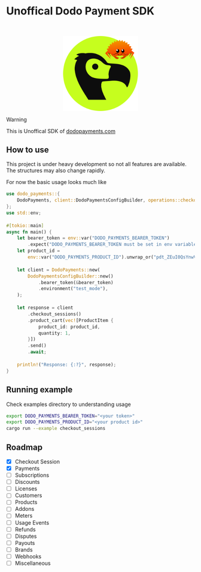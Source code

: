 # Unoffical Dodo Payment SDK

<br/>
<p align="center">
<img width="200" height="" alt="Image" src="./dodo.png" align="center"/>
</p>

> [!WARNING]  
> This is Unoffical SDK of [dodopayments.com](https://dodopayments.com/)

## How to use

This project is under heavy development so not all features are available.
The structures may also change rapidly.

For now the basic usage looks much like

```rs
use dodo_payments::{
    DodoPayments, client::DodoPaymentsConfigBuilder, operations::checkout_sessions::ProductItem,
};
use std::env;

#[tokio::main]
async fn main() {
    let bearer_token = env::var("DODO_PAYMENTS_BEARER_TOKEN")
        .expect("DODO_PAYMENTS_BEARER_TOKEN must be set in env variables");
    let product_id =
        env::var("DODO_PAYMENTS_PRODUCT_ID").unwrap_or("pdt_ZEuI0QsYnwVA6fc3o1gcu".to_string());

    let client = DodoPayments::new(
        DodoPaymentsConfigBuilder::new()
            .bearer_token(&bearer_token)
            .environment("test_mode"),
    );

    let response = client
        .checkout_sessions()
        .product_cart(vec![ProductItem {
            product_id: product_id,
            quantity: 1,
        }])
        .send()
        .await;

    println!("Response: {:?}", response);
}
```

## Running example

Check examples directory to understanding usage

```bash
export DODO_PAYMENTS_BEARER_TOKEN="<your token>"
export DODO_PAYMENTS_PRODUCT_ID="<your product id>"
cargo run --example checkout_sessions
```

## Roadmap

- [x] Checkout Session
- [x] Payments
- [ ] Subscriptions
- [ ] Discounts
- [ ] Licenses
- [ ] Customers
- [ ] Products
- [ ] Addons
- [ ] Meters
- [ ] Usage Events
- [ ] Refunds
- [ ] Disputes
- [ ] Payouts
- [ ] Brands
- [ ] Webhooks
- [ ] Miscellaneous
